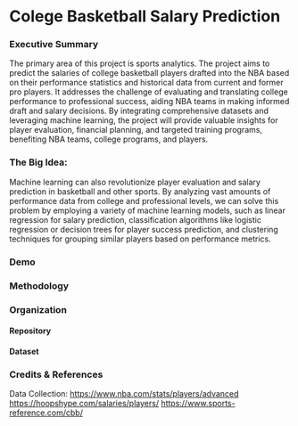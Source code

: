 
Colege Basketball Salary Prediction
=========================
### Executive Summary
The primary area of this project is sports analytics. The project aims to predict the salaries of college basketball players drafted into the NBA based on their performance statistics and historical data from current and former pro players. It addresses the challenge of evaluating and translating college performance to professional success, aiding NBA teams in making informed draft and salary decisions. By integrating comprehensive datasets and leveraging machine learning, the project will provide valuable insights for player evaluation, financial planning, and targeted training programs, benefiting NBA teams, college programs, and players.

### The Big Idea:
Machine learning can also revolutionize player evaluation and salary prediction in basketball and other sports. By analyzing vast amounts of performance data from college and professional levels, we can solve this problem by employing a variety of machine learning models, such as linear regression for salary prediction, classification algorithms like logistic regression or decision trees for player success prediction, and clustering techniques for grouping similar players based on performance metrics. 


### Demo


### Methodology


### Organization

#### Repository 


#### Dataset


### Credits & References
Data Collection:
https://www.nba.com/stats/players/advanced
https://hoopshype.com/salaries/players/
https://www.sports-reference.com/cbb/


